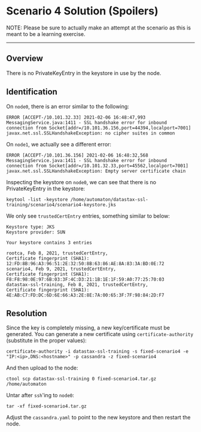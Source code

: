 # Scenario 4 Solution (Spoilers)

NOTE: Please be sure to actually make an attempt at the scenario as this is meant to be a learning exercise.

---------------

## Overview

There is no PrivateKeyEntry in the keystore in use by the node.

## Identification

On `node0`, there is an error similar to the following:

```
ERROR [ACCEPT-/10.101.32.33] 2021-02-06 16:48:47,993  MessagingService.java:1411 - SSL handshake error for inbound connection from Socket[addr=/10.101.36.156,port=44394,localport=7001]
javax.net.ssl.SSLHandshakeException: no cipher suites in common
```

On `node1`, we actually see a different error:

```
ERROR [ACCEPT-/10.101.36.156] 2021-02-06 16:48:32,568  MessagingService.java:1411 - SSL handshake error for inbound connection from Socket[addr=/10.101.32.33,port=45562,localport=7001]
javax.net.ssl.SSLHandshakeException: Empty server certificate chain
```

Inspecting the keystore on `node0`, we can see that there is no PrivateKeyEntry in the keystore:

```
keytool -list -keystore /home/automaton/datastax-ssl-training/scenario4/scenario4-keystore.jks
```

We only see `trustedCertEntry` entries, something similar to below:

```
Keystore type: JKS
Keystore provider: SUN

Your keystore contains 3 entries

rootca, Feb 8, 2021, trustedCertEntry,
Certificate fingerprint (SHA1): 12:FD:8B:96:A3:96:51:2E:32:50:8B:63:86:AE:8A:83:3A:BD:0E:72
scenario4, Feb 9, 2021, trustedCertEntry,
Certificate fingerprint (SHA1): F8:F8:98:0E:97:6B:03:3F:4C:D3:21:1B:1E:1F:59:A0:77:25:70:03
datastax-ssl-training, Feb 8, 2021, trustedCertEntry,
Certificate fingerprint (SHA1): 4E:AB:C7:FD:DC:6D:6E:66:A3:2E:8E:7A:00:65:3F:7F:98:84:2D:F7
```


## Resolution

Since the key is completely missing, a new key/certificate must be generated. You can generate a new certificate using `certificate-authority` (substitute in the proper values):

```
certificate-authority -i datastax-ssl-training -s fixed-scenario4 -e "IP:<ip>,DNS:<hostname>" -p cassandra -z fixed-scenario4
```

And then upload to the node:

```
ctool scp datastax-ssl-training 0 fixed-scenario4.tar.gz /home/automaton
```

Untar after `ssh`'ing to `node0`:

```
tar -xf fixed-scenario4.tar.gz
```

Adjust the `cassandra.yaml` to point to the new keystore and then restart the node.